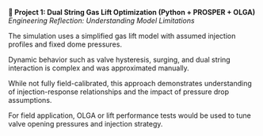 **🎯 Project 1: Dual String Gas Lift Optimization (Python + PROSPER + OLGA)**  
*Engineering Reflection: Understanding Model Limitations*

The simulation uses a simplified gas lift model with assumed injection profiles and fixed dome pressures.

Dynamic behavior such as valve hysteresis, surging, and dual string interaction is complex and was approximated manually.

While not fully field-calibrated, this approach demonstrates understanding of injection-response relationships and the impact of pressure drop assumptions.

For field application, OLGA or lift performance tests would be used to tune valve opening pressures and injection strategy.
